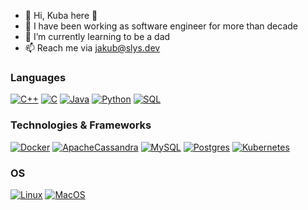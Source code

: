 - 👋 Hi, Kuba here 👋
- 👀 I have been working as software engineer for more than decade
- 🌱 I’m currently learning to be a dad
- 📫 Reach me via jakub@slys.dev

### Languages
[![C++](https://img.shields.io/badge/c++-black?style=for-the-badge&logo=cplusplus)](https://github.com/jakub-k-slys)
[![C](https://img.shields.io/badge/c-black?style=for-the-badge&logo=c)](https://github.com/jakub-k-slys)
[![Java](https://img.shields.io/badge/java-black?style=for-the-badge&logo=openjdk)](https://github.com/jakub-k-slys)
[![Python](https://img.shields.io/badge/python-black?style=for-the-badge&logo=python)](https://github.com/jakub-k-slys)
[![SQL](https://img.shields.io/badge/sql-black?style=for-the-badge&logo=mysql)](https://github.com/jakub-k-slys)

### Technologies & Frameworks
[![Docker](https://img.shields.io/badge/docker-black?style=for-the-badge&logo=docker)](https://github.com/jakub-k-slys)
[![ApacheCassandra](https://img.shields.io/badge/cassandra-black?style=for-the-badge&logo=apache-cassandra&logoColor=white)](https://github.com/jakub-k-slys)
[![MySQL](https://img.shields.io/badge/mysql-black?style=for-the-badge&logo=mysql&logoColor=white)](https://github.com/jakub-k-slys)
[![Postgres](https://img.shields.io/badge/postgres-black?style=for-the-badge&logo=postgresql&logoColor=white)](https://github.com/jakub-k-slys)
[![Kubernetes](https://img.shields.io/badge/kubernetes-black?style=for-the-badge&logo=kubernetes&logoColor=white)](https://github.com/jakub-k-slys)

### OS
[![Linux](https://img.shields.io/badge/linux-black?style=for-the-badge&logo=Linux)](https://github.com/jakub-k-slys)
[![MacOS](https://img.shields.io/badge/mac%20os-black?style=for-the-badge&logo=macos&logoColor=F0F0F0)](https://github.com/jakub-k-slys)
<!---
jakub-k-slys/jakub-k-slys is a ✨ special ✨ repository because its `README.md` (this file) appears on your GitHub profile.
You can click the Preview link to take a look at your changes.
--->
